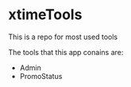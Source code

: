 # xtimeTools
This is a repo for most used tools

The tools that this app conains are:

* Admin
* PromoStatus